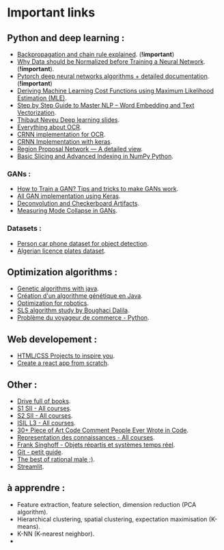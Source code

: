 # **Important links**

## Python and deep learning :
- [Backpropagation and chain rule explained](https://ml-cheatsheet.readthedocs.io/en/latest/backpropagation.html). (**!important**)
- [Why Data should be Normalized before Training a Neural Network](https://towardsdatascience.com/why-data-should-be-normalized-before-training-a-neural-network-c626b7f66c7d). (**!important**).
- [Pytorch deep neural networks algorithms + detailed documentation](https://nn.labml.ai). (**!important**)
- [Deriving Machine Learning Cost Functions using Maximum Likelihood Estimation (MLE)](https://allenkunle.me/deriving-ml-cost-functions-part1).
- [Step by Step Guide to Master NLP – Word Embedding and Text Vectorization](https://www.analyticsvidhya.com/blog/2021/06/part-5-step-by-step-guide-to-master-nlp-text-vectorization-approaches/).
- [Thibaut Neveu Deep learning slides](https://drive.google.com/drive/folders/1FRzHmLp5QSu30K28KV3yuFPg7aTLopAc).
- [Everything about OCR](https://towardsdatascience.com/a-gentle-introduction-to-ocr-ee1469a201aa).
- [CRNN implementation for OCR](https://github.com/DeepSystems/supervisely-tutorials/blob/master/anpr_oc).
- [CRNN Implementation with keras](https://github.com/qjadud1994/CRNN-Keras).
- [Region Proposal Network — A detailed view](https://towardsdatascience.com/region-proposal-network-a-detailed-view-1305c7875853).
- [Basic Slicing and Advanced Indexing in NumPy Python](https://www.geeksforgeeks.org/indexing-in-numpy/).

### GANs :
- [How to Train a GAN? Tips and tricks to make GANs work](https://github.com/soumith/ganhacks).
- [All GAN implementation using Keras](github.com/eriklindernoren/Keras-GAN).
- [Deconvolution and Checkerboard Artifacts](https://distill.pub/2016/deconv-checkerboard/).
- [Measuring Mode Collapse in GANs](https://wandb.ai/authors/DCGAN-ndb-test/reports/Measuring-Mode-Collapse-in-GANs--VmlldzoxNzg5MDk).

### Datasets :
- [Person car phone dataset for object detection](https://drive.google.com/drive/folders/1cCCDj9hXlRzAbwWOrm8Qk9cl0QOWimyT).
- [Algerian licence plates dataset](https://github.com/mouad12345/License_Plates_of_Algeria_Dataset).

## Optimization algorithms :
- [Genetic algorithms with java](https://www.codeflow.site/fr/article/java-genetic-algorithm).
- [Création d'un algorithme génétique en Java](https://www.slauncha.com/index.php?article63/creation-d-un-algorithme-genetique).
- [Optimization for robotics](https://drive.google.com/drive/folders/1NIvslgz1rcIvaR8cYP7nlzc28csDrR8F).
- [SLS algorithm study by Boughaci Dalila](https://hal.inria.fr/inria-00290789/document).
- [Problème du voyageur de commerce - Python](https://antoinevastel.com/algorithme/python/algorithmes%20génétiques/2016/04/30/probleme-voyageur-commerce.html).

## Web developement :
- [HTML/CSS Projects to inspire you](https://codyhouse.co/library?page=3&show=all).
- [Create a react app from scratch](https://javascript.plainenglish.io/create-a-react-app-from-scratch-in-2021-8e9948602e9c).

## Other :
- [Drive full of books](https://drive.google.com/drive/folders/1y0LLJ6wHDxogagqxdkWvWNvuJulhrtly?fbclid=IwAR3Xs2iBkysyBxCanF7dgPzgiK4hHbhtRmNYZQTExUoEVS10fvdIUrf3Mxs).
- [S1 SII - All courses](https://github.com/naila-houacine/M1_SII_S1?fbclid=IwAR1wtagKGJPIkHct8vaxPIpikH-NSa2RLVyjEB8vqjso-BrF_jj43ofrUHg).
- [S2 SII - All courses](https://drive.google.com/drive/folders/17uoMJO532lmYrZWTkqpr8GUdFII38Iek).
- [ISIL L3 - All courses](https://drive.google.com/drive/u/0/folders/11VZC6GuNlmLcqqOP43fxC7W54MbCPQ3i).
- [30+ Piece of Art Code Comment People Ever Wrote in Code](https://javascript.plainenglish.io/17-piece-of-art-code-comment-people-wrote-in-code-60a4284e0d92).
- [Representation des connaissances - All courses](https://drive.google.com/drive/folders/1_SIepVChI9gIwyo1UnVU6Sw6nAbJG22b).
- [Frank Singhoff - Objets répartis et systèmes temps réel](http://beru.univ-brest.fr/~singhoff/).
- [Git - petit guide](http://rogerdudler.github.io/git-guide/index.fr.html).
- [The best of rational male ;)](https://therationalmale.com/the-best-of-rational-male-year-one/).
- [Streamlit](https://streamlit.io).

## à apprendre :
- Feature extraction, feature selection, dimension reduction (PCA algorithm).
- Hierarchical clustering, spatial clustering, expectation maximisation (K-means). 
- K-NN (K-nearest neighbor).
- 

